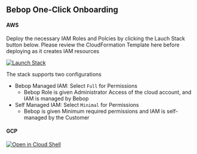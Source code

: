 ## Bebop One-Click Onboarding
#### AWS
Deploy the necessary IAM Roles and Polcies by clicking the Lauch Stack button below. Please review the CloudFormation Template here before deploying as it creates IAM resources

[![Launch Stack](https://cdn.rawgit.com/buildkite/cloudformation-launch-stack-button-svg/master/launch-stack.svg)](https://console.aws.amazon.com/cloudformation/home#/stacks/new?stackName=Bebop&templateURL=https://bebop-oneclick-onboarding.s3.us-west-1.amazonaws.com/cloudformation.yaml)

The stack supports two configurations
- Bebop Managed IAM: Select `Full` for Permissions
	- Bebop Role is given Administrator Access of the cloud account, and IAM is managed by Bebop
- Self Managed IAM: Select `Minimal` for Permissions
	- Bebop is given Minimum required permissions and IAM is self-managed by the Customer

#### GCP
[![Open in Cloud Shell](https://gstatic.com/cloudssh/images/open-btn.svg)](https://shell.cloud.google.com/cloudshell/editor?cloudshell_git_repo=https%3A%2F%2Fgithub.com%2FBebopTechnology%2FOnboarding&cloudshell_git_branch=main)
